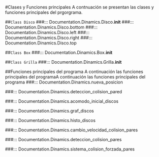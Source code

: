 #Clases y Funciones principales
A contnuación se presentan las clases y funciones principales del prgorgrama.

##`Class Disco`
###::: Documentation.Dinamics.Disco.__init__
###::: Documentation.Dinamics.Disco.bottom
###::: Documentation.Dinamics.Disco.left
###::: Documentation.Dinamics.Disco.right
###::: Documentation.Dinamics.Disco.top

##`Class Box`
###::: Documentation.Dinamics.Box.__init__

##`Class Grilla`
###::: Documentation.Dinamics.Grilla.__init__

##Funciones principales del programa 
A continuación las funciones principales del programaA continuación las funciones principales del programa
###::: Documentation.Dinamics.nueva_posicion

###::: Documentation.Dinamics.deteccion_colision_pared

###::: Documentation.Dinamics.acomodo_inicial_discos

###::: Documentation.Dinamics.graf_discos

###::: Documentation.Dinamics.histo_discos

###::: Documentation.Dinamics.cambio_velocidad_colision_pares

###::: Documentation.Dinamics.deteccion_colision_pares

###::: Documentation.Dinamics.sistema_colision_forzada_pares



